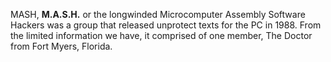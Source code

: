 MASH, **M.A.S.H.** or the longwinded Microcomputer Assembly Software Hackers was a group that released unprotect texts for the PC in 1988. From the limited information we have, it comprised of one member, The Doctor from Fort Myers, Florida.